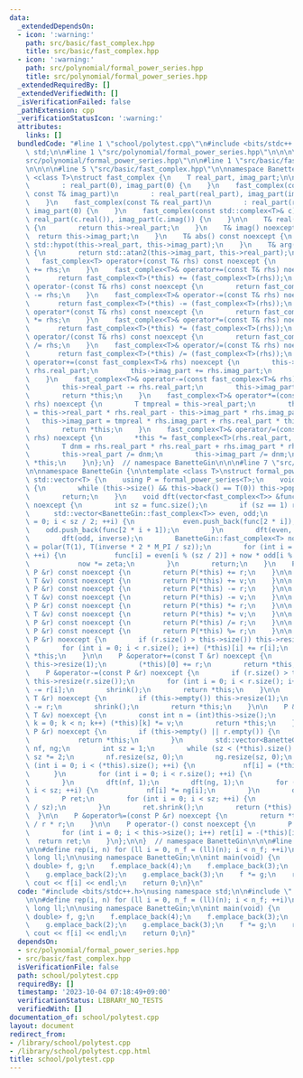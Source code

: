 ```yaml
---
data:
  _extendedDependsOn:
  - icon: ':warning:'
    path: src/basic/fast_complex.hpp
    title: src/basic/fast_complex.hpp
  - icon: ':warning:'
    path: src/polynomial/formal_power_series.hpp
    title: src/polynomial/formal_power_series.hpp
  _extendedRequiredBy: []
  _extendedVerifiedWith: []
  _isVerificationFailed: false
  _pathExtension: cpp
  _verificationStatusIcon: ':warning:'
  attributes:
    links: []
  bundledCode: "#line 1 \"school/polytest.cpp\"\n#include <bits/stdc++.h>\nusing namespace\
    \ std;\n\n#line 1 \"src/polynomial/formal_power_series.hpp\"\n\n\n\n#line 5 \"\
    src/polynomial/formal_power_series.hpp\"\n\n#line 1 \"src/basic/fast_complex.hpp\"\
    \n\n\n\n#line 5 \"src/basic/fast_complex.hpp\"\n\nnamespace BanetteGin {\n\ntemplate\
    \ <class T>\nstruct fast_complex {\n    T real_part, imag_part;\n\n    fast_complex()\n\
    \        : real_part(0), imag_part(0) {\n    }\n    fast_complex(const T& real_part,\
    \ const T& imag_part)\n        : real_part(real_part), imag_part(imag_part) {\n\
    \    }\n    fast_complex(const T& real_part)\n        : real_part(real_part),\
    \ imag_part(0) {\n    }\n    fast_complex(const std::complex<T>& c)\n        :\
    \ real_part(c.real()), imag_part(c.imag()) {\n    }\n\n    T& real() noexcept\
    \ {\n        return this->real_part;\n    }\n    T& imag() noexcept {\n      \
    \  return this->imag_part;\n    }\n    T& abs() const noexcept {\n        return\
    \ std::hypot(this->real_part, this->imag_part);\n    }\n    T& arg() const noexcept\
    \ {\n        return std::atan2(this->imag_part, this->real_part);\n    }\n\n \
    \   fast_complex<T> operator+(const T& rhs) const noexcept {\n        return fast_complex<T>(*this)\
    \ += rhs;\n    }\n    fast_complex<T>& operator+=(const T& rhs) noexcept {\n \
    \       return fast_complex<T>(*this) += (fast_complex<T>(rhs));\n    }\n    fast_complex<T>\
    \ operator-(const T& rhs) const noexcept {\n        return fast_complex<T>(*this)\
    \ -= rhs;\n    }\n    fast_complex<T>& operator-=(const T& rhs) noexcept {\n \
    \       return fast_complex<T>(*this) -= (fast_complex<T>(rhs));\n    }\n    fast_complex<T>\
    \ operator*(const T& rhs) const noexcept {\n        return fast_complex<T>(*this)\
    \ *= rhs;\n    }\n    fast_complex<T>& operator*=(const T& rhs) noexcept {\n \
    \       return fast_complex<T>(*this) *= (fast_complex<T>(rhs));\n    }\n    fast_complex<T>\
    \ operator/(const T& rhs) const noexcept {\n        return fast_complex<T>(*this)\
    \ /= rhs;\n    }\n    fast_complex<T>& operator/=(const T& rhs) noexcept {\n \
    \       return fast_complex<T>(*this) /= (fast_complex<T>(rhs));\n    }\n    fast_complex<T>&\
    \ operator+=(const fast_complex<T>& rhs) noexcept {\n        this->real_part +=\
    \ rhs.real_part;\n        this->imag_part += rhs.imag_part;\n        return *this;\n\
    \    }\n    fast_complex<T>& operator-=(const fast_complex<T>& rhs) noexcept {\n\
    \        this->real_part -= rhs.real_part;\n        this->imag_part -= rhs.imag_part;\n\
    \        return *this;\n    }\n    fast_complex<T>& operator*=(const fast_complex<T>&\
    \ rhs) noexcept {\n        T tmpreal = this->real_part;\n        this->real_part\
    \ = this->real_part * rhs.real_part - this->imag_part * rhs.imag_part;\n     \
    \   this->imag_part = tmpreal * rhs.imag_part + rhs.real_part * this->imag_part;\n\
    \        return *this;\n    }\n    fast_complex<T>& operator/=(const fast_complex<T>&\
    \ rhs) noexcept {\n        *this *= fast_complex<T>(rhs.real_part, -rhs.imag_part);\n\
    \        T dnm = rhs.real_part * rhs.real_part + rhs.imag_part * rhs.imag_part;\n\
    \        this->real_part /= dnm;\n        this->imag_part /= dnm;\n        return\
    \ *this;\n    }\n};\n}  // namespace BanetteGin\n\n\n#line 7 \"src/polynomial/formal_power_series.hpp\"\
    \n\nnamespace BanetteGin {\n\ntemplate <class T>\nstruct formal_power_series :\
    \ std::vector<T> {\n    using P = formal_power_series<T>;\n    void shrink() noexcept\
    \ {\n        while (this->size() && this->back() == T(0)) this->pop_back();\n\
    \        return;\n    }\n    void dft(vector<fast_complex<T>> &func, int inverse)\
    \ noexcept {\n        int sz = func.size();\n        if (sz == 1) return;\n  \
    \      std::vector<BanetteGin::fast_complex<T>> even, odd;\n        for (int i\
    \ = 0; i < sz / 2; ++i) {\n            even.push_back(func[2 * i]);\n        \
    \    odd.push_back(func[2 * i + 1]);\n        }\n        dft(even, inverse);\n\
    \        dft(odd, inverse);\n        BanetteGin::fast_complex<T> now = 1, zeta\
    \ = polar(T(1), T(inverse * 2 * M_PI / sz));\n        for (int i = 0; i < sz;\
    \ ++i) {\n            func[i] = even[i % (sz / 2)] + now * odd[i % (sz / 2)];\n\
    \            now *= zeta;\n        }\n        return;\n    }\n    P operator+(const\
    \ P &r) const noexcept {\n        return P(*this) += r;\n    }\n\n    P operator+(const\
    \ T &v) const noexcept {\n        return P(*this) += v;\n    }\n\n    P operator-(const\
    \ P &r) const noexcept {\n        return P(*this) -= r;\n    }\n\n    P operator-(const\
    \ T &v) const noexcept {\n        return P(*this) -= v;\n    }\n\n    P operator*(const\
    \ P &r) const noexcept {\n        return P(*this) *= r;\n    }\n\n    P operator*(const\
    \ T &v) const noexcept {\n        return P(*this) *= v;\n    }\n\n    P operator/(const\
    \ P &r) const noexcept {\n        return P(*this) /= r;\n    }\n\n    P operator%(const\
    \ P &r) const noexcept {\n        return P(*this) %= r;\n    }\n\n    P &operator+=(const\
    \ P &r) noexcept {\n        if (r.size() > this->size()) this->resize(r.size());\n\
    \        for (int i = 0; i < r.size(); i++) (*this)[i] += r[i];\n        return\
    \ *this;\n    }\n\n    P &operator+=(const T &r) noexcept {\n        if (this->empty())\
    \ this->resize(1);\n        (*this)[0] += r;\n        return *this;\n    }\n\n\
    \    P &operator-=(const P &r) noexcept {\n        if (r.size() > this->size())\
    \ this->resize(r.size());\n        for (int i = 0; i < r.size(); i++) (*this)[i]\
    \ -= r[i];\n        shrink();\n        return *this;\n    }\n\n    P &operator-=(const\
    \ T &r) noexcept {\n        if (this->empty()) this->resize(1);\n        (*this)[0]\
    \ -= r;\n        shrink();\n        return *this;\n    }\n\n    P &operator*=(const\
    \ T &v) noexcept {\n        const int n = (int)this->size();\n        for (int\
    \ k = 0; k < n; k++) (*this)[k] *= v;\n        return *this;\n    }\n\n    P &operator*=(const\
    \ P &r) noexcept {\n        if (this->empty() || r.empty()) {\n            this->clear();\n\
    \            return *this;\n        }\n        std::vector<BanetteGin::fast_complex<T>>\
    \ nf, ng;\n        int sz = 1;\n        while (sz < (*this).size() + r.size())\
    \ sz *= 2;\n        nf.resize(sz, 0);\n        ng.resize(sz, 0);\n        for\
    \ (int i = 0; i < (*this).size(); ++i) {\n            nf[i] = (*this)[i];\n  \
    \      }\n        for (int i = 0; i < r.size(); ++i) {\n            ng[i] = r[i];\n\
    \        }\n        dft(nf, 1);\n        dft(ng, 1);\n        for (int i = 0;\
    \ i < sz; ++i) {\n            nf[i] *= ng[i];\n        }\n        dft(nf, -1);\n\
    \        P ret;\n        for (int i = 0; i < sz; ++i) {\n            ret.emplace_back(nf[i].real()\
    \ / sz);\n        }\n        ret.shrink();\n        return (*this) = ret;\n  \
    \  }\n\n    P &operator%=(const P &r) noexcept {\n        return *this -= *this\
    \ / r * r;\n    }\n\n    P operator-() const noexcept {\n        P ret(this->size());\n\
    \        for (int i = 0; i < this->size(); i++) ret[i] = -(*this)[i];\n      \
    \  return ret;\n    }\n};\n\n}  // namespace BanetteGin\n\n\n#line 5 \"school/polytest.cpp\"\
    \n\n#define rep(i, n) for (ll i = 0, n_f = (ll)(n); i < n_f; ++i)\n\ntypedef long\
    \ long ll;\n\nusing namespace BanetteGin;\n\nint main(void) {\n    formal_power_series<long\
    \ double> f, g;\n    f.emplace_back(4);\n    f.emplace_back(3);\n    f.emplace_back(3);\n\
    \    g.emplace_back(2);\n    g.emplace_back(3);\n    f *= g;\n    rep(i, f.size())\
    \ cout << f[i] << endl;\n    return 0;\n}\n"
  code: "#include <bits/stdc++.h>\nusing namespace std;\n\n#include \"../src/polynomial/formal_power_series.hpp\"\
    \n\n#define rep(i, n) for (ll i = 0, n_f = (ll)(n); i < n_f; ++i)\n\ntypedef long\
    \ long ll;\n\nusing namespace BanetteGin;\n\nint main(void) {\n    formal_power_series<long\
    \ double> f, g;\n    f.emplace_back(4);\n    f.emplace_back(3);\n    f.emplace_back(3);\n\
    \    g.emplace_back(2);\n    g.emplace_back(3);\n    f *= g;\n    rep(i, f.size())\
    \ cout << f[i] << endl;\n    return 0;\n}"
  dependsOn:
  - src/polynomial/formal_power_series.hpp
  - src/basic/fast_complex.hpp
  isVerificationFile: false
  path: school/polytest.cpp
  requiredBy: []
  timestamp: '2023-10-04 07:18:49+09:00'
  verificationStatus: LIBRARY_NO_TESTS
  verifiedWith: []
documentation_of: school/polytest.cpp
layout: document
redirect_from:
- /library/school/polytest.cpp
- /library/school/polytest.cpp.html
title: school/polytest.cpp
---
```

